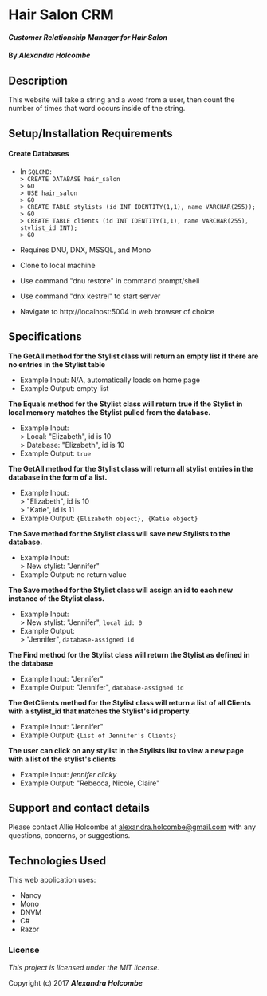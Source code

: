 # Hair Salon CRM

#### _Customer Relationship Manager for Hair Salon_

#### By _**Alexandra Holcombe**_

## Description

This website will take a string and a word from a user, then count the number of times that word occurs inside of the string.

## Setup/Installation Requirements


#### Create Databases
* In `SQLCMD`:  
        `> CREATE DATABASE hair_salon`  
        `> GO`  
        `> USE hair_salon`  
        `> GO`  
        `> CREATE TABLE stylists (id INT IDENTITY(1,1), name VARCHAR(255));`  
        `> GO`  
        `> CREATE TABLE clients (id INT IDENTITY(1,1), name VARCHAR(255), stylist_id INT);`  
        `> GO`  

* Requires DNU, DNX, MSSQL, and Mono
* Clone to local machine
* Use command "dnu restore" in command prompt/shell
* Use command "dnx kestrel" to start server
* Navigate to http://localhost:5004 in web browser of choice

## Specifications

**The GetAll method for the Stylist class will return an empty list if there are no entries in the Stylist table**
* Example Input: N/A, automatically loads on home page
* Example Output: empty list

**The Equals method for the Stylist class will return true if the Stylist in local memory matches the Stylist pulled from the database.**
* Example Input:  
        > Local: "Elizabeth", id is 10  
        > Database: "Elizabeth", id is 10  
* Example Output: `true`

**The GetAll method for the Stylist class will return all stylist entries in the database in the form of a list.**
* Example Input:  
        > "Elizabeth", id is 10  
        > "Katie", id is 11  
* Example Output: `{Elizabeth object}, {Katie object}`

**The Save method for the Stylist class will save new Stylists to the database.**
* Example Input:  
    \> New stylist: "Jennifer"
* Example Output: no return value

**The Save method for the Stylist class will assign an id to each new instance of the Stylist class.**
* Example Input:  
    \> New stylist: "Jennifer", `local id: 0`  
* Example Output:  
    \> "Jennifer", `database-assigned id`  

**The Find method for the Stylist class will return the Stylist as defined in the database**
* Example Input: "Jennifer"
* Example Output: "Jennifer", `database-assigned id`

**The GetClients method for the Stylist class will return a list of all Clients with a stylist_id that matches the Stylist's id property.**
* Example Input: "Jennifer"
* Example Output: `{List of Jennifer's Clients}`

**The user can click on any stylist in the Stylists list to view a new page with a list of the stylist's clients**
* Example Input: *jennifer clicky*
* Example Output: "Rebecca, Nicole, Claire"



## Support and contact details

Please contact Allie Holcombe at alexandra.holcombe@gmail.com with any questions, concerns, or suggestions.

## Technologies Used

This web application uses:
* Nancy
* Mono
* DNVM
* C#
* Razor

### License

*This project is licensed under the MIT license.*

Copyright (c) 2017 **_Alexandra Holcombe_**
